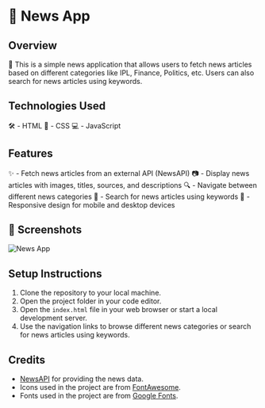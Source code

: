 # 📰 News App

## Overview
📰 This is a simple news application that allows users to fetch news articles based on different categories like IPL, Finance, Politics, etc. Users can also search for news articles using keywords.

## Technologies Used
🛠️ - HTML
🎨 - CSS
💻 - JavaScript

## Features
✨ - Fetch news articles from an external API (NewsAPI)
📷 - Display news articles with images, titles, sources, and descriptions
🔍 - Navigate between different news categories
🔎 - Search for news articles using keywords
📱 - Responsive design for mobile and desktop devices


## 📸 Screenshots

![News App](assets/Screenshot%202024-04-08%20134206.png)

## Setup Instructions
1. Clone the repository to your local machine.
2. Open the project folder in your code editor.
3. Open the `index.html` file in your web browser or start a local development server.
4. Use the navigation links to browse different news categories or search for news articles using keywords.

## Credits
- [NewsAPI](https://newsapi.org/) for providing the news data.
- Icons used in the project are from [FontAwesome](https://fontawesome.com/).
- Fonts used in the project are from [Google Fonts](https://fonts.google.com/).
